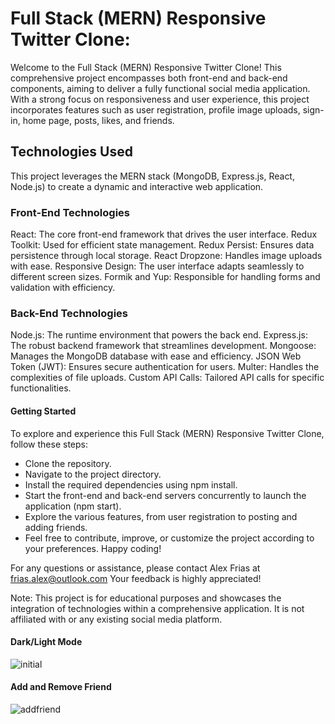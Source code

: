 # Full Stack (MERN) Responsive Twitter Clone:
Welcome to the Full Stack (MERN) Responsive Twitter Clone! This comprehensive project encompasses both front-end and back-end components, aiming to deliver a fully functional social media application. With a strong focus on responsiveness and user experience, this project incorporates features such as user registration, profile image uploads, sign-in, home page, posts, likes, and friends.

## Technologies Used
This project leverages the MERN stack (MongoDB, Express.js, React, Node.js) to create a dynamic and interactive web application.

### Front-End Technologies
React: The core front-end framework that drives the user interface.
Redux Toolkit: Used for efficient state management.
Redux Persist: Ensures data persistence through local storage.
React Dropzone: Handles image uploads with ease.
Responsive Design: The user interface adapts seamlessly to different screen sizes.
Formik and Yup: Responsible for handling forms and validation with efficiency.
### Back-End Technologies
Node.js: The runtime environment that powers the back end.
Express.js: The robust backend framework that streamlines development.
Mongoose: Manages the MongoDB database with ease and efficiency.
JSON Web Token (JWT): Ensures secure authentication for users.
Multer: Handles the complexities of file uploads.
Custom API Calls: Tailored API calls for specific functionalities.

#### Getting Started
To explore and experience this Full Stack (MERN) Responsive Twitter Clone, follow these steps:

- Clone the repository.
- Navigate to the project directory.
- Install the required dependencies using npm install.
- Start the front-end and back-end servers concurrently to launch the application (npm start).
- Explore the various features, from user registration to posting and adding friends.
- Feel free to contribute, improve, or customize the project according to your preferences. Happy coding!

For any questions or assistance, please contact Alex Frias at frias.alex@outlook.com 
Your feedback is highly appreciated!

Note: This project is for educational purposes and showcases the integration of technologies within a comprehensive application. It is not affiliated with or any existing social media platform.
#### Dark/Light Mode
![initial](https://github.com/afrias2/Connections/assets/127982285/63271d48-f98d-45a8-8d41-3cf17ec88137)
#### Add and Remove Friend
![addfriend](https://github.com/afrias2/Connections/assets/127982285/882cdba3-c5a9-4f62-a5a2-6538b7d739db)

